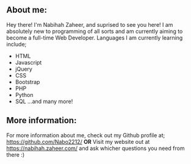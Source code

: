 ## About me:

Hey there! I'm Nabihah Zaheer, and suprised to see you here! I am absolutely new to programming of all sorts and am currently aiming to
become a full-time Web Developer. Languages I am currently learning include;
  * HTML
  * Javascript
  * jQuery
  * CSS
  * Bootstrap
  * PHP
  * Python
  * SQL
    ...and many more!
 
## More information:
 
For more information about me, check out my Github profile at;
https://github.com/Nabo2212/
    **OR**
Visit my website out at https://nabihah.zaheer.com/ and ask whicher questions you need from there :)
 
  
